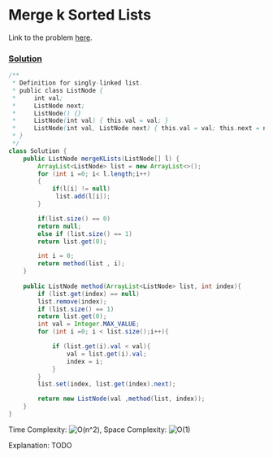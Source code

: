 # Merge k Sorted Lists

Link to the problem [here](https://leetcode.com/problems/merge-k-sorted-lists/).

### [Solution](/Heap/23.%20Merge%20k%20Sorted%20Lists/Solution.java)

```java
/**
 * Definition for singly-linked list.
 * public class ListNode {
 *     int val;
 *     ListNode next;
 *     ListNode() {}
 *     ListNode(int val) { this.val = val; }
 *     ListNode(int val, ListNode next) { this.val = val; this.next = next; }
 * }
 */
class Solution {
    public ListNode mergeKLists(ListNode[] l) {
        ArrayList<ListNode> list = new ArrayList<>();
        for (int i =0; i< l.length;i++)
        {
            if(l[i] != null)
             list.add(l[i]);
        }

        if(list.size() == 0)
        return null;
        else if (list.size() == 1)
        return list.get(0);

        int i = 0;
        return method(list , i);
    }
    
    public ListNode method(ArrayList<ListNode> list, int index){
        if (list.get(index) == null)
        list.remove(index);
        if (list.size() == 1)
        return list.get(0);
        int val = Integer.MAX_VALUE;
        for (int i =0; i < list.size();i++){

            if (list.get(i).val < val){
                val = list.get(i).val;
                index = i;
            }
        }
        list.set(index, list.get(index).next);

        return new ListNode(val ,method(list, index));
    }
}
```

Time Complexity: ![O(n^2)](<https://latex.codecogs.com/svg.image?\inline&space;O(n^2)>), Space Complexity: ![O(1)](<https://latex.codecogs.com/svg.image?\inline&space;O(1)>)

Explanation: TODO
